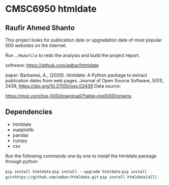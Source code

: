 # CMSC6950 htmldate
## Raufir Ahmed Shanto

This project looks for publication date or upgradation date of most popular 500 websites on the internet.

Run `./Makefile` to redo the analysis and build the project report.

software: https://github.com/adbar/htmldate

paper: Barbaresi, A., (2020). htmldate: A Python package to extract publication dates from web pages. Journal of Open Source Software, 5(51), 2439, https://doi.org/10.21105/joss.02439
Data source:

https://moz.com/top-500/download/?table=top500Domains

## Dependencies

- htmldate
- matplotlib
- pandas
- numpy
- csv

Run the following commands one by one to install the htmldate package through python

 `pip install htmldate`
 `pip install --upgrade htmldate`
 `pip install git+https://github.com/adbar/htmldate.git`
 `pip install htmldate[all]`
